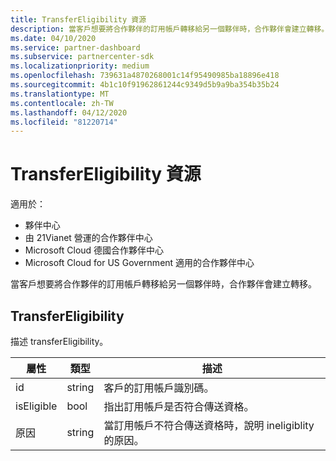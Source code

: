 ```yaml
---
title: TransferEligibility 資源
description: 當客戶想要將合作夥伴的訂用帳戶轉移給另一個夥伴時，合作夥伴會建立轉移。
ms.date: 04/10/2020
ms.service: partner-dashboard
ms.subservice: partnercenter-sdk
ms.localizationpriority: medium
ms.openlocfilehash: 739631a4870268001c14f95490985ba18896e418
ms.sourcegitcommit: 4b1c10f91962861244c9349d5b9a9ba354b35b24
ms.translationtype: MT
ms.contentlocale: zh-TW
ms.lasthandoff: 04/12/2020
ms.locfileid: "81220714"
---
```

# <a name="transfereligibility-resources"></a>TransferEligibility 資源

適用於：

- 夥伴中心
- 由 21Vianet 營運的合作夥伴中心
- Microsoft Cloud 德國合作夥伴中心
- Microsoft Cloud for US Government 適用的合作夥伴中心

當客戶想要將合作夥伴的訂用帳戶轉移給另一個夥伴時，合作夥伴會建立轉移。

## <a name="transfereligibility"></a>TransferEligibility

描述 transferEligibility。

| 屬性              | 類型             | 描述                                                                              |
|-----------------------|------------------|------------------------------------------------------------------------------------------|
| id                    | string           | 客戶的訂用帳戶識別碼。                                                  |
| isEligible            | bool             | 指出訂用帳戶是否符合傳送資格。                         |
| 原因                | string           | 當訂用帳戶不符合傳送資格時，說明 ineligiblity 的原因。 |